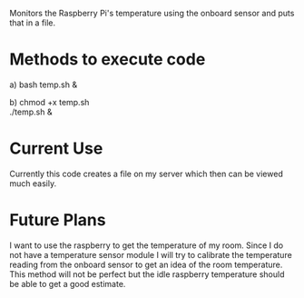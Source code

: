 Monitors the Raspberry Pi's temperature using the onboard sensor and puts that in a file.

Methods to execute code
=================================
a) bash temp.sh &

b) chmod +x temp.sh <br />
   ./temp.sh &
   
Current Use
=================================
Currently this code creates a file on my server which then can be viewed much easily.
   
Future Plans
=================================
I want to use the raspberry to get the temperature of my room. Since I do not have a temperature sensor module I will try to calibrate the temperature reading from the onboard sensor to get an idea of the room temperature. This method will not be perfect but the idle raspberry temperature should be able to get a good estimate.
